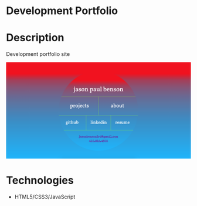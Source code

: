 # Development Portfolio

# Description
Development portfolio site

![portfolio landing page](images/screencaps/devPortfolio_screen1.png)

# Technologies
- HTML5/CSS3/JavaScript


